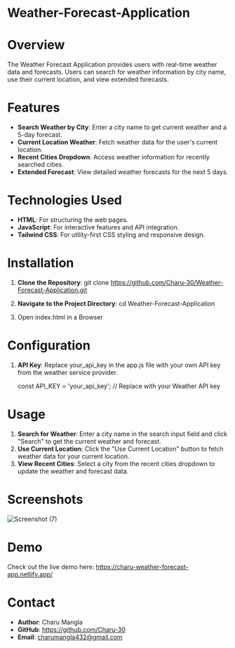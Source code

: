 # Weather-Forecast-Application

# Overview
The Weather Forecast Application provides users with real-time weather data and forecasts. 
Users can search for weather information by city name, use their current location, and view extended forecasts. 

# Features
- **Search Weather by City**: Enter a city name to get current weather and a 5-day forecast.
- **Current Location Weather**: Fetch weather data for the user's current location.
- **Recent Cities Dropdown**: Access weather information for recently searched cities.
- **Extended Forecast**: View detailed weather forecasts for the next 5 days.

# Technologies Used
- **HTML**: For structuring the web pages.
- **JavaScript**: For interactive features and API integration.
- **Tailwind CSS**: For utility-first CSS styling and responsive design.

# Installation

1. **Clone the Repository**:
   git clone https://github.com/Charu-30/Weather-Forecast-Application.git

2. **Navigate to the Project Directory**:
   cd Weather-Forecast-Application

3. Open index.html in a Browser

# Configuration

1. **API Key**: 
   Replace your_api_key in the app.js file with your own API key from the weather service provider.

   const API_KEY = 'your_api_key';  // Replace with your Weather API key

# Usage
1. **Search for Weather**: Enter a city name in the search input field and click "Search" to get the current weather and forecast.
2. **Use Current Location**: Click the "Use Current Location" button to fetch weather data for your current location.
3. **View Recent Cities**: Select a city from the recent cities dropdown to update the weather and forecast data.

# Screenshots
  ![Screenshot (7)](https://github.com/user-attachments/assets/52a995ad-1958-46a9-a59d-5fa801f04547)

# Demo
  Check out the live demo here: https://charu-weather-forecast-app.netlify.app/

# Contact
- **Author**: Charu Mangla
- **GitHub**: https://github.com/Charu-30
- **Email**: charumangla432@gmail.com


